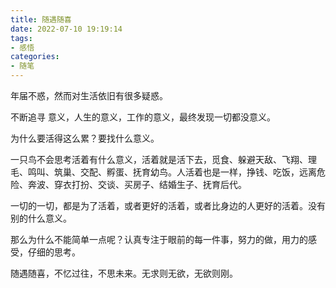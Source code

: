 ```yaml
---
title: 随遇随喜
date: 2022-07-10 19:19:14
tags:
- 感悟
categories:
- 随笔
---
```

年届不惑，然而对生活依旧有很多疑惑。

不断追寻 意义，人生的意义，工作的意义，最终发现一切都没意义。

为什么要活得这么累？要找什么意义。

一只鸟不会思考活着有什么意义，活着就是活下去，觅食、躲避天敌、飞翔、理毛、鸣叫、筑巢、交配、孵蛋、抚育幼鸟。人活着也是一样，挣钱、吃饭，远离危险、奔波、穿衣打扮、交谈、买房子、结婚生子、抚育后代。

一切的一切，都是为了活着，或者更好的活着，或者比身边的人更好的活着。没有别的什么意义。

那么为什么不能简单一点呢？认真专注于眼前的每一件事，努力的做，用力的感受，仔细的思考。

随遇随喜，不忆过往，不思未来。无求则无欲，无欲则刚。
